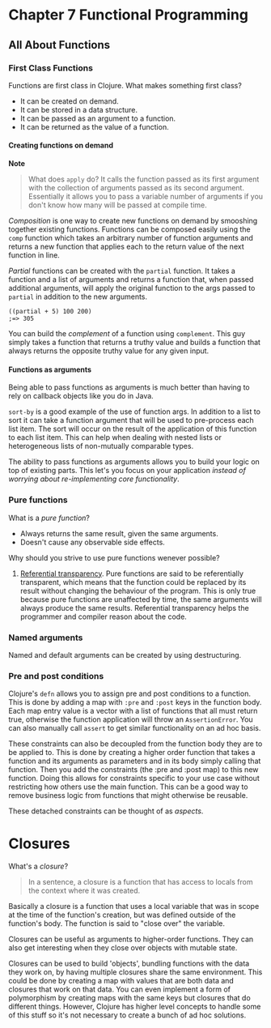 Chapter 7 Functional Programming
============================================

All About Functions
--------------------------------------------

### First Class Functions

Functions are first class in Clojure. What makes something first class?

* It can be created on demand.
* It can be stored in a data structure.
* It can be passed as an argument to a function.
* It can be returned as the value of a function.

#### Creating functions on demand

**Note**
> What does `apply` do? It calls the function passed as its first argument with the collection of arguments passed as its second argument. Essentially it allows you to pass a variable number of arguments if you don't know how many will be passed at compile time.

*Composition* is one way to create new functions on demand by smooshing together existing functions. Functions can be composed easily using the `comp` function which takes an arbitrary number of function arguments and returns a new function that applies each to the return value of the next function in line.

*Partial* functions can be created with the `partial` function. It takes a function and a list of arguments and returns a function that, when passed additional arguments, will apply the original function to the args passed to `partial` in addition to the new arguments.

```
((partial + 5) 100 200)
;=> 305
```

You can build the *complement* of a function using `complement`. This guy simply takes a function that returns a truthy value and builds a function that always returns the opposite truthy value for any given input.


#### Functions as arguments

Being able to pass functions as arguments is much better than having to rely on callback objects like you do in Java.

`sort-by` is a good example of the use of function args. In addition to a list to sort it can take a function argument that will be used to pre-process each list item. The sort will occur on the result of the application of this function to each list item. This can help when dealing with nested lists or heterogeneous lists of non-mutually comparable types.

The ability to pass functions as arguments allows you to build your logic on top of existing parts. This let's you focus on your application *instead of worrying about re-implementing core functionality*.


### Pure functions

What is a *pure function*?

* Always returns the same result, given the same arguments.
* Doesn't cause any observable side effects.

Why should you strive to use pure functions wenever possible?

1. [Referential transparency][1]. Pure functions are said to be referentially transparent, which means that the function could be replaced by its result without changing the behaviour of the program. This is only true because pure functions are unaffected by time, the same arguments will always produce the same results. Referential transparency helps the programmer and compiler reason about the code.

[1]: http://en.wikipedia.org/wiki/Referential_transparency_(computer_science)


### Named arguments

Named and default arguments can be created by using destructuring.


### Pre and post conditions

Clojure's `defn` allows you to assign pre and post conditions to a function. This is done by adding a map with `:pre` and `:post` keys in the function body. Each map entry value is a vector with a list of functions that all must return true, otherwise the function application will throw an `AssertionError`. You can also manually call `assert` to get similar functionality on an ad hoc basis.

These constraints can also be decoupled from the function body they are to be applied to. This is done by creating a higher order function that takes a function and its arguments as parameters and in its body simply calling that function. Then you add the constraints (the :pre and :post map) to this new function. Doing this allows for constraints specific to your use case without restricting how others use the main function. This can be a good way to remove business logic from functions that might otherwise be reusable.

These detached constraints can be thought of as *aspects*.


Closures
============================================

What's a *closure*?

> In a sentence, a closure is a function that has access to locals from the context where it was created.

Basically a closure is a function that uses a local variable that was in scope at the time of the function's creation, but was defined outside of the function's body. The function is said to "close over" the variable.

Closures can be useful as arguments to higher-order functions. They can also get interesting when they close over objects with mutable state.

Closures can be used to build 'objects', bundling functions with the data they work on, by having multiple closures share the same environment. This could be done by creating a map with values that are both data and closures that work on that data. You can even implement a form of polymorphism by creating maps with the same keys but closures that do different things. However, Clojure has higher level concepts to handle some of this stuff so it's not necessary to create a bunch of ad hoc solutions.

